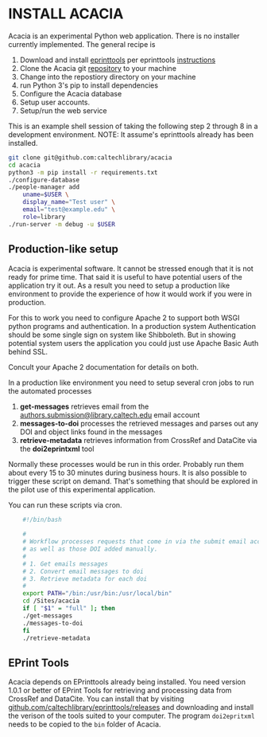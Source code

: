 INSTALL ACACIA
==============

Acacia is an experimental Python web application.  There is no installer
currently implemented. The general recipe is

1. Download and install [eprinttools](https://github.com/caltechlibrary/eprinttools/releases) per eprinttools [instructions](https://github.com/caltechlibrary/eprinttools/blob/main/INSTALL.md)
2. Clone the Acacia git [repository](https://github.com/caltechlibrary/acacia) to your machine
3. Change into the repostiory directory on your machine
4. run Python 3's pip to install dependencies
5. Configure the Acacia database
6. Setup user accounts.
7. Setup/run the web service

This is an example shell session of taking the following step 2 through
8 in a development environment.  NOTE: It assume's eprinttools already
has been installed.

```bash
git clone git@github.com:caltechlibrary/acacia
cd acacia
python3 -m pip install -r requirements.txt
./configure-database
./people-manager add 
    uname=$USER \
    display_name="Test user" \
    email="test@example.edu" \
    role=library
./run-server -m debug -u $USER
```


Production-like setup
---------------------

Acacia is experimental software. It cannot be stressed enough that it
is not ready for prime time. That said it is useful to have potential
users of the application try it out. As a result you need to setup a
production like environment to provide the experience of how it would
work if you were in production.

For this to work you need to configure Apache 2 to support both WSGI
python programs and authentication. In a production system Authentication
should be some single sign on system like Shibboleth. But in showing
potential system users the application you could just use Apache Basic Auth
behind SSL.

Concult your Apache 2 documentation for details on both.

In a production like environment you need to setup several cron jobs
to run the automated processes

1. __get-messages__ retrieves email from the authors.submission@library.caltech.edu email account
2. __messages-to-doi__ processes the retrieved messages and parses out any DOI and object links found in the messages
3. __retrieve-metadata__ retrieves information from CrossRef and DataCite via the __doi2eprintxml__ tool
 
Normally these processes would be run in this order. Probably run them about every 15 to 30 minutes during business hours.  It is also possible to trigger these script on demand. That's something that should be explored in the pilot use of this experimental application.

You can run these scripts via cron.

```bash
    #!/bin/bash
    
    #
    # Workflow processes requests that come in via the submit email account
    # as well as those DOI added manually. 
    #
    # 1. Get emails messages
    # 2. Convert email messages to doi
    # 3. Retrieve metadata for each doi
    #
    export PATH="/bin:/usr/bin:/usr/local/bin"
    cd /Sites/acacia
    if [ "$1" = "full" ]; then
    ./get-messages
    ./messages-to-doi
    fi
    ./retrieve-metadata
```

EPrint Tools
------------

Acacia depends on EPrinttools already being installed.
You need version 1.0.1 or better of EPrint Tools for retrieving
and processing data from CrossRef and DataCite. You can install
that by visiting [github.com/caltechlibrary/eprinttools/releases](https://github.com/caltechlibrary/eprinttools/releases) and downloading
and install the verison of the tools suited to your computer.
The program `doi2epritxml` needs to be copied to the `bin` folder
of Acacia.


